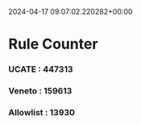 2024-04-17 09:07:02.220282+00:00
# Rule Counter 
 ### UCATE : 447313

 ### Veneto : 159613

 ### Allowlist : 13930